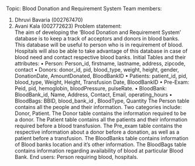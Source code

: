 Topic: Blood Donation and Requirement System
Team members:
1.	Dhruvi Bavaria (002767470)
2.	Avani Kala (002772623)
Problem statement:  
The aim of developing the ‘Blood Donation and Requirement System’ database is to keep a track of acceptors and donors in blood banks. This database will be useful to person who is in requirement of blood. Hospitals will also be able to take advantage of this database in case of blood need and contact respective blood banks. 
Initial Tables and their attributes:
•	Person: Person_id, firstname, lastname, address, zipcode, contact
•	Donors: donor_id, pid, blood_type, weight, height, gender, DonationDate, AmountDonated, BloodBankID
•	Patients: patient_id, pid, blood_type, Weight, Height, Transfusion Date, BloodBankID
•	Pre-Exam: Peid, pid, hemoglobin, bloodPressure, pulseRate.
•	BloodBank: BloodBank_id, Name, Address, Contact, Email, operating_hours
•	BloodBags: BBID, blood_bank_id , BloodType, Quantity
The Person table contains all the people and their information. Two categories include: Donor, Patient. 
The Donor table contains the information required to be a donor. 
The Patient table contains all the patients and their information required before a blood transfusion. 
The Pre_exam table contains the respective information about a donor before a donation, as well as a patient before a transfusion. 
The BloodBanks table contains information of Blood banks location and it’s other information. 
The BloodBags table contains information regarding availability of blood at particular Blood Bank.
End users: Person requiring blood, hospitals.
